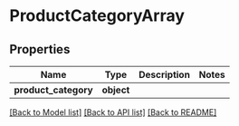 # ProductCategoryArray

## Properties
Name | Type | Description | Notes
------------ | ------------- | ------------- | -------------
**product_category** | **object** |  | 

[[Back to Model list]](../README.md#documentation-for-models) [[Back to API list]](../README.md#documentation-for-api-endpoints) [[Back to README]](../README.md)

